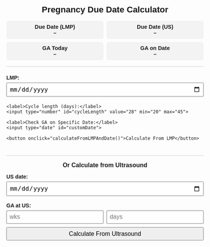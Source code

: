 <!DOCTYPE html>
<html lang="en">
<head>
  <meta charset="UTF-8" />
  <title>Pregnancy Calculator</title>
  <style>
    body {
      font-family: sans-serif;
      max-width: 520px;
      margin: 1.5rem auto;
      padding: 1rem;
    }
    h2 {
      margin: 0.5rem 0 1rem 0;
      font-size: 1.4rem;
      text-align: center;
    }
    label {
      font-weight: bold;
      margin-top: 0.8rem;
      display: block;
    }
    input, button {
      width: 100%;
      margin: 0.3rem 0;
      padding: 0.4rem;
      font-size: 1rem;
    }
    .result-row {
      display: flex;
      flex-wrap: wrap;
      justify-content: space-between;
      gap: 0.5rem;
      margin-bottom: 1rem;
    }
    .result-box {
      flex: 1 1 45%;
      background: #f3f3f3;
      padding: 0.5rem;
      border-radius: 6px;
      text-align: center;
      font-weight: bold;
    }
    .section {
      margin-top: 1rem;
      padding: 0.5rem 0;
      border-top: 1px solid #ccc;
    }
    h3 {
      font-size: 1rem;
      margin: 0.5rem 0 0.2rem 0;
      text-align: center;
    }
  </style>
</head>
<body>
  <h2>Pregnancy Due Date Calculator</h2>

  <!-- Outputs -->
  <div class="result-row">
    <div class="result-box">
      <div style="font-size: 0.9rem;">Due Date (LMP)</div>
      <div id="lmpResult">–</div>
    </div>
    <div class="result-box">
      <div style="font-size: 0.9rem;">Due Date (US)</div>
      <div id="usResult">–</div>
    </div>
    <div class="result-box">
      <div style="font-size: 0.9rem;">GA Today</div>
      <div id="ageTodayResult">–</div>
    </div>
    <div class="result-box">
      <div style="font-size: 0.9rem;">GA on Date</div>
      <div id="customAgeResult">–</div>
    </div>
  </div>

  <!-- LMP Section -->
  <div class="section">
    <label>LMP:</label>
    <input type="date" id="lmp">

    <label>Cycle length (days):</label>
    <input type="number" id="cycleLength" value="28" min="20" max="45">

    <label>Check GA on Specific Date:</label>
    <input type="date" id="customDate">

    <button onclick="calculateFromLMPAndDate()">Calculate From LMP</button>
  </div>

  <!-- Ultrasound -->
  <div class="section">
    <h3>Or Calculate from Ultrasound</h3>
    <label>US date:</label>
    <input type="date" id="usDate">
    <label>GA at US:</label>
    <div style="display: flex; gap: 0.5rem;">
      <input type="number" id="usWeeks" placeholder="wks" min="0" max="40" style="flex: 1;">
      <input type="number" id="usDays" placeholder="days" min="0" max="6" style="flex: 1;">
    </div>
    <button onclick="calculateFromUltrasound()">Calculate From Ultrasound</button>
  </div>

  <script>
    let globalDueDate = null;

    function parseDate(dateStr) {
      const [year, month, day] = dateStr.split("-").map(Number);
      return new Date(year, month - 1, day, 12);
    }

    function formatDate(date) {
      const year = date.getFullYear();
      const month = String(date.getMonth() + 1).padStart(2, '0');
      const day = String(date.getDate()).padStart(2, '0');
      return `${year}-${month}-${day}`;
    }

    function calculateFromLMPAndDate() {
      const lmpStr = document.getElementById("lmp").value;
      const cycleLength = parseInt(document.getElementById("cycleLength").value);
      if (!lmpStr || isNaN(cycleLength)) {
        document.getElementById("lmpResult").innerText = "–";
        return;
      }

      const lmpDate = parseDate(lmpStr);
      const adjustment = cycleLength - 28;
      const dueDate = new Date(lmpDate);
      dueDate.setDate(dueDate.getDate() + 280 + adjustment);

      globalDueDate = dueDate;
      document.getElementById("lmpResult").innerText = formatDate(dueDate);
      document.getElementById("usResult").innerText = "–";

      showGestationalAgeToday();
      showGestationalAgeOnDate();
    }

    function calculateFromUltrasound() {
      const usStr = document.getElementById("usDate").value;
      const usWeeks = parseInt(document.getElementById("usWeeks").value);
      const usDays = parseInt(document.getElementById("usDays").value) || 0;

      if (!usStr || isNaN(usWeeks)) {
        document.getElementById("usResult").innerText = "–";
        return;
      }

      const usDate = parseDate(usStr);
      const gaDays = (usWeeks * 7) + usDays;
      const dueDate = new Date(usDate);
      dueDate.setDate(dueDate.getDate() + (280 - gaDays));

      globalDueDate = dueDate;
      document.getElementById("usResult").innerText = formatDate(dueDate);
      document.getElementById("lmpResult").innerText = "–";
      showGestationalAgeToday();
      showGestationalAgeOnDate();
    }

    function showGestationalAgeToday() {
      showGestationalAgeOnDate(new Date(), "ageTodayResult");
    }

    function showGestationalAgeOnDate(dateOverride = null, resultElementId = "customAgeResult") {
      if (!globalDueDate) {
        document.getElementById(resultElementId).innerText = "–";
        return;
      }

      let targetDate = dateOverride;
      if (!targetDate) {
        const dateStr = document.getElementById("customDate").value;
        if (!dateStr) {
          document.getElementById(resultElementId).innerText = "–";
          return;
        }
        targetDate = parseDate(dateStr);
      }

      const msPerDay = 86400000;
      const daysPregnant = Math.floor((280 * msPerDay - (globalDueDate - targetDate)) / msPerDay);
      const weeks = Math.floor(daysPregnant / 7);
      const days = daysPregnant % 7;

      if (daysPregnant < 0 || weeks > 45) {
        document.getElementById(resultElementId).innerText = "–";
        return;
      }

      document.getElementById(resultElementId).innerText = weeks + "w " + days + "d";
    }
  </script>
</body>
</html>
